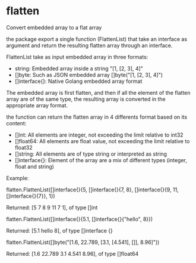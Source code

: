# flatten
Convert embedded array to a flat array


the package export a single function (FlattenList) that take
an interface as argument and return the resulting flatten
array through an interface.


 FlattenList take as input embedded array in three formats:

 - string: Embedded array inside a string "[1, [2, 3], 4]"
 - []byte: Such as JSON embedded array []byte("[1, [2, 3], 4]")
 - []interface{}: Native Golang embedded array format

 The embedded array is first flatten, and then if all the
 element of the flatten array are of the same type, the
 resulting array is converted in the appropriate array
 format.

 the function can return the flatten array in 4 differents
 format based on its content:

 - []int: 			All elements are integer, not exceeding the limit
 					relative to int32
 - []float64: 		All elements are float value, not exceeding the limit
 					relative to float32
 - []string:    	All elements are of type string or interpreted as string
 - []interface{}:	Element of the array are a mix of different types (integer,
					float and string)

Example:

flatten.FlattenList([]interface{}{5, []interface{}{7, 8}, []interface{}{9, 11, []interface{}{7}}, 1})

Returned: [5 7 8 9 11 7 1], of type []int

flatten.FlattenList([]interface{}{5.1, []interface{}{"hello", 8}})

Returned: [5.1 hello 8], of type []interface {}

flatten.FlattenList([]byte("[1.6, 22.789, [3.1, [4.541], []], 8.96]"))

Returned: [1.6 22.789 3.1 4.541 8.96], of type []float64
